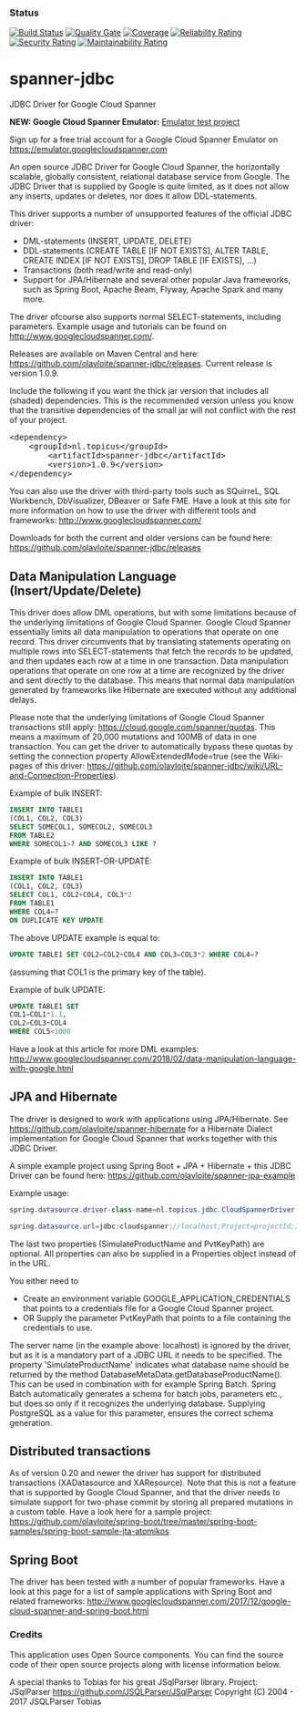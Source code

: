 ### Status
[![Build Status](https://travis-ci.org/olavloite/spanner-jdbc.svg?branch=master)](https://travis-ci.org/olavloite/spanner-jdbc)
[![Quality Gate](https://sonarcloud.io/api/project_badges/measure?project=nl.topicus%3Aspanner-jdbc&metric=alert_status)](https://sonarcloud.io/dashboard/index/nl.topicus%3Aspanner-jdbc)
[![Coverage](https://sonarcloud.io/api/project_badges/measure?project=nl.topicus%3Aspanner-jdbc&metric=coverage)](https://sonarcloud.io/dashboard/index/nl.topicus%3Aspanner-jdbc)
[![Reliability Rating](https://sonarcloud.io/api/project_badges/measure?project=nl.topicus%3Aspanner-jdbc&metric=reliability_rating)](https://sonarcloud.io/dashboard/index/nl.topicus%3Aspanner-jdbc)
[![Security Rating](https://sonarcloud.io/api/project_badges/measure?project=nl.topicus%3Aspanner-jdbc&metric=security_rating)](https://sonarcloud.io/dashboard/index/nl.topicus%3Aspanner-jdbc)
[![Maintainability Rating](https://sonarcloud.io/api/project_badges/measure?project=nl.topicus%3Aspanner-jdbc&metric=sqale_rating)](https://sonarcloud.io/dashboard/index/nl.topicus%3Aspanner-jdbc)


# spanner-jdbc
JDBC Driver for Google Cloud Spanner

**NEW: Google Cloud Spanner Emulator:** [Emulator test project](https://github.com/olavloite/spanner-emulator-tester)

Sign up for a free trial account for a Google Cloud Spanner Emulator on https://emulator.googlecloudspanner.com

An open source JDBC Driver for Google Cloud Spanner, the horizontally scalable, globally consistent, relational database service from Google. The JDBC Driver that is supplied by Google is quite limited, as it does not allow any inserts, updates or deletes, nor does it allow DDL-statements.

This driver supports a number of unsupported features of the official JDBC driver:
* DML-statements (INSERT, UPDATE, DELETE)
* DDL-statements (CREATE TABLE [IF NOT EXISTS], ALTER TABLE, CREATE INDEX [IF NOT EXISTS], DROP TABLE [IF EXISTS], ...)
* Transactions (both read/write and read-only)
* Support for JPA/Hibernate and several other popular Java frameworks, such as Spring Boot, Apache Beam, Flyway, Apache Spark and many more.

The driver ofcourse also supports normal SELECT-statements, including parameters. Example usage and tutorials can be found on http://www.googlecloudspanner.com/.

Releases are available on Maven Central and here: https://github.com/olavloite/spanner-jdbc/releases. Current release is version 1.0.9.

Include the following if you want the thick jar version that includes all (shaded) dependencies. This is the recommended version unless you know that the transitive dependencies of the small jar will not conflict with the rest of your project.

<div class="highlight highlight-text-xml"><pre>
&lt;<span class="pl-ent">dependency</span>&gt;
 	&lt;<span class="pl-ent">groupId</span>&gt;nl.topicus&lt;/<span class="pl-ent">groupId</span>&gt;
    	&lt;<span class="pl-ent">artifactId</span>&gt;spanner-jdbc&lt;/<span class="pl-ent">artifactId</span>&gt;
    	&lt;<span class="pl-ent">version</span>&gt;1.0.9&lt;/<span class="pl-ent">version</span>&gt;
&lt;/<span class="pl-ent">dependency</span>&gt;
</pre></div>

You can also use the driver with third-party tools such as SQuirreL, SQL Workbench, DbVisualizer, DBeaver or Safe FME. Have a look at this site for more information on how to use the driver with different tools and frameworks: http://www.googlecloudspanner.com/

Downloads for both the current and older versions can be found here: https://github.com/olavloite/spanner-jdbc/releases

## Data Manipulation Language (Insert/Update/Delete)
This driver does allow DML operations, but with some limitations because of the underlying limitations of Google Cloud Spanner. Google Cloud Spanner essentially limits all data manipulation to operations that operate on one record. This driver circumvents that by translating statements operating on multiple rows into SELECT-statements that fetch the records to be updated, and then updates each row at a time in one transaction. Data manipulation operations that operate on one row at a time are recognized by the driver and sent directly to the database. This means that normal data manipulation generated by frameworks like Hibernate are executed without any additional delays.

Please note that the underlying limitations of Google Cloud Spanner transactions still apply: https://cloud.google.com/spanner/quotas. This means a maximum of 20,000 mutations and 100MB of data in one transaction. You can get the driver to automatically bypass these quotas by setting the connection property AllowExtendedMode=true (see the Wiki-pages of this driver: https://github.com/olavloite/spanner-jdbc/wiki/URL-and-Connection-Properties).

Example of bulk INSERT:  
```sql
INSERT INTO TABLE1  
(COL1, COL2, COL3)  
SELECT SOMECOL1, SOMECOL2, SOMECOL3  
FROM TABLE2  
WHERE SOMECOL1>? AND SOMECOL3 LIKE ?  
```

Example of bulk INSERT-OR-UPDATE:  
```sql
INSERT INTO TABLE1  
(COL1, COL2, COL3)  
SELECT COL1, COL2+COL4, COL3*2  
FROM TABLE1  
WHERE COL4=?  
ON DUPLICATE KEY UPDATE  
```

The above UPDATE example is equal to:
```sql
UPDATE TABLE1 SET COL2=COL2+COL4 AND COL3=COL3*2 WHERE COL4=?
```
(assuming that COL1 is the primary key of the table).

Example of bulk UPDATE:  
```sql
UPDATE TABLE1 SET  
COL1=COL1*1.1,  
COL2=COL3+COL4  
WHERE COL5<1000  
```

Have a look at this article for more DML examples: http://www.googlecloudspanner.com/2018/02/data-manipulation-language-with-google.html

## JPA and Hibernate
The driver is designed to work with applications using JPA/Hibernate. See https://github.com/olavloite/spanner-hibernate for a Hibernate Dialect implementation for Google Cloud Spanner that works together with this JDBC Driver.

A simple example project using Spring Boot + JPA + Hibernate + this JDBC Driver can be found here: https://github.com/olavloite/spanner-jpa-example

Example usage:

```java
spring.datasource.driver-class-name=nl.topicus.jdbc.CloudSpannerDriver

spring.datasource.url=jdbc:cloudspanner://localhost;Project=projectId;Instance=instanceId;Database=databaseName;SimulateProductName=PostgreSQL;PvtKeyPath=key_file;AllowExtendedMode=false
```

The last two properties (SimulateProductName and PvtKeyPath) are optional.
All properties can also be supplied in a Properties object instead of in the URL.

You either need to
* Create an environment variable GOOGLE_APPLICATION_CREDENTIALS that points to a credentials file for a Google Cloud Spanner project.
* OR Supply the parameter PvtKeyPath that points to a file containing the credentials to use.

The server name (in the example above: localhost) is ignored by the driver, but as it is a mandatory part of a JDBC URL it needs to be specified.
The property 'SimulateProductName' indicates what database name should be returned by the method DatabaseMetaData.getDatabaseProductName(). This can be used in combination with for example Spring Batch. Spring Batch automatically generates a schema for batch jobs, parameters etc., but does so only if it recognizes the underlying database. Supplying PostgreSQL as a value for this parameter, ensures the correct schema generation.

## Distributed transactions
As of version 0.20 and newer the driver has support for distributed transactions (XADatasource and XAResource). Note that this is not a feature that is supported by Google Cloud Spanner, and that the driver needs to simulate support for two-phase commit by storing all prepared mutations in a custom table. Have a look here for a sample project: https://github.com/olavloite/spring-boot/tree/master/spring-boot-samples/spring-boot-sample-jta-atomikos

## Spring Boot
The driver has been tested with a number of popular frameworks. Have a look at this page for a list of sample applications with Spring Boot and related frameworks: http://www.googlecloudspanner.com/2017/12/google-cloud-spanner-and-spring-boot.html

### Credits
This application uses Open Source components. You can find the source code of their open source projects along with license information below.

A special thanks to Tobias for his great JSqlParser library.
Project: JSqlParser https://github.com/JSQLParser/JSqlParser 
Copyright (C) 2004 - 2017 JSQLParser Tobias
